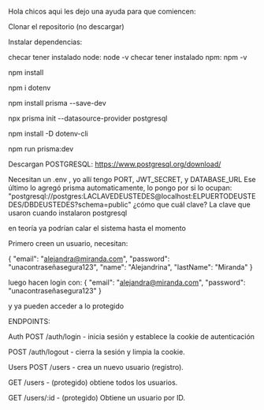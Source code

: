 Hola chicos aqui les dejo una ayuda para que comiencen:

Clonar el repositorio (no descargar)


Instalar dependencias:

checar tener instalado node: node -v
checar tener instalado npm: npm -v

npm install

npm i dotenv

npm install prisma --save-dev

npx prisma init --datasource-provider postgresql

npm install -D dotenv-cli

npm run prisma:dev

Descargan POSTGRESQL:
https://www.postgresql.org/download/

Necesitan un .env , yo allí tengo PORT, JWT_SECRET, y DATABASE_URL
Ese último lo agregó prisma automaticamente, lo pongo por si lo ocupan:
"postgresql://postgres:LACLAVEDEUSTEDES@localhost:ELPUERTODEUSTEDES/DBDEUSTEDES?schema=public"
¿cómo que cuál clave? La clave que usaron cuando instalaron postgresql


en teoría ya podrían calar el sistema hasta el momento

Primero creen un usuario, necesitan:

{
    "email": "alejandra@miranda.com",
    "password": "unacontraseñasegura123",
    "name": "Alejandrina",
    "lastName": "Miranda"
}

luego hacen login con:
{
    "email": "alejandra@miranda.com",
    "password": "unacontraseñasegura123"
}

y ya pueden acceder a lo protegido


ENDPOINTS:

Auth
POST /auth/login - inicia sesión y establece la cookie de autenticación

POST /auth/logout - cierra la sesión y limpia la cookie.

Users
POST /users - crea un nuevo usuario (registro).

GET /users - (protegido) obtiene todos los usuarios.

GET /users/:id - (protegido) Obtiene un usuario por ID.

